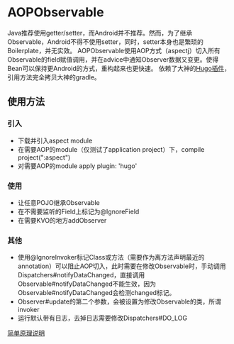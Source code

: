 # AOPObservable
Java推荐使用getter/setter，而Android并不推荐。然而，为了继承Observable，Android不得不使用setter，同时，setter本身也是繁琐的Boilerplate，并无实效。
AOPObservable使用AOP方式（aspectj）切入所有Observable的field赋值调用，并在advice中通知Observer数据又变更。使得Bean可以保持更Android的方式，重构起来也更快速。
依赖了大神的[Hugo插件](https://github.com/JakeWharton/hugo)，引用方法完全拷贝大神的gradle。

## 使用方法
### 引入
- 下载并引入aspect module
- 在需要AOP的module（仅测试了application project）下，compile project(":aspect")
- 对需要AOP的module apply plugin: 'hugo'

### 使用
- 让任意POJO继承Observable
- 在不需要监听的Field上标记为@IgnoreField
- 在需要KVO的地方addObserver

### 其他

- 使用@IgnoreInvoker标记Class或方法（需要作为离方法声明最近的annotation）可以阻止AOP切入，此时需要在修改Observable时，手动调用Dispatchers#notifyDataChanged，直接调用Observable#notifyDataChanged不能生效，因为Observable#notifyDataChanged会检测changed标记。
- Observer#update的第二个参数，会被设置为修改Observable的类，所谓invoker
- 运行默认带有日志，去掉日志需要修改Dispatchers#DO_LOG

[简单原理说明](http://blog.csdn.net/pouloghost/article/details/78499943)
